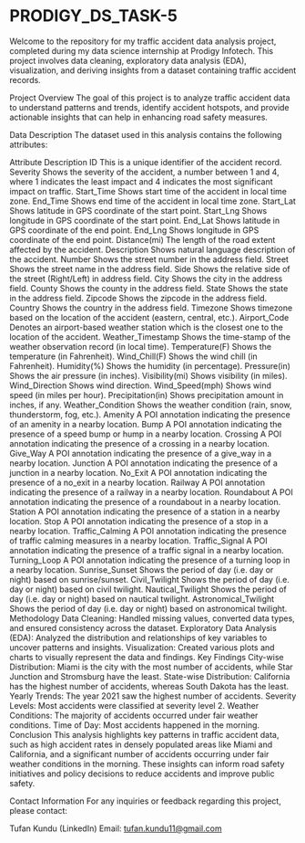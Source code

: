 # PRODIGY_DS_TASK-5
Welcome to the repository for my traffic accident data analysis project, completed during my data science internship at Prodigy Infotech. This project involves data cleaning, exploratory data analysis (EDA), visualization, and deriving insights from a dataset containing traffic accident records.

Project Overview
The goal of this project is to analyze traffic accident data to understand patterns and trends, identify accident hotspots, and provide actionable insights that can help in enhancing road safety measures.

Data Description
The dataset used in this analysis contains the following attributes:

Attribute	Description
ID	This is a unique identifier of the accident record.
Severity	Shows the severity of the accident, a number between 1 and 4, where 1 indicates the least impact and 4 indicates the most significant impact on traffic.
Start_Time	Shows start time of the accident in local time zone.
End_Time	Shows end time of the accident in local time zone.
Start_Lat	Shows latitude in GPS coordinate of the start point.
Start_Lng	Shows longitude in GPS coordinate of the start point.
End_Lat	Shows latitude in GPS coordinate of the end point.
End_Lng	Shows longitude in GPS coordinate of the end point.
Distance(mi)	The length of the road extent affected by the accident.
Description	Shows natural language description of the accident.
Number	Shows the street number in the address field.
Street	Shows the street name in the address field.
Side	Shows the relative side of the street (Right/Left) in address field.
City	Shows the city in the address field.
County	Shows the county in the address field.
State	Shows the state in the address field.
Zipcode	Shows the zipcode in the address field.
Country	Shows the country in the address field.
Timezone	Shows timezone based on the location of the accident (eastern, central, etc.).
Airport_Code	Denotes an airport-based weather station which is the closest one to the location of the accident.
Weather_Timestamp	Shows the time-stamp of the weather observation record (in local time).
Temperature(F)	Shows the temperature (in Fahrenheit).
Wind_Chill(F)	Shows the wind chill (in Fahrenheit).
Humidity(%)	Shows the humidity (in percentage).
Pressure(in)	Shows the air pressure (in inches).
Visibility(mi)	Shows visibility (in miles).
Wind_Direction	Shows wind direction.
Wind_Speed(mph)	Shows wind speed (in miles per hour).
Precipitation(in)	Shows precipitation amount in inches, if any.
Weather_Condition	Shows the weather condition (rain, snow, thunderstorm, fog, etc.).
Amenity	A POI annotation indicating the presence of an amenity in a nearby location.
Bump	A POI annotation indicating the presence of a speed bump or hump in a nearby location.
Crossing	A POI annotation indicating the presence of a crossing in a nearby location.
Give_Way	A POI annotation indicating the presence of a give_way in a nearby location.
Junction	A POI annotation indicating the presence of a junction in a nearby location.
No_Exit	A POI annotation indicating the presence of a no_exit in a nearby location.
Railway	A POI annotation indicating the presence of a railway in a nearby location.
Roundabout	A POI annotation indicating the presence of a roundabout in a nearby location.
Station	A POI annotation indicating the presence of a station in a nearby location.
Stop	A POI annotation indicating the presence of a stop in a nearby location.
Traffic_Calming	A POI annotation indicating the presence of traffic calming measures in a nearby location.
Traffic_Signal	A POI annotation indicating the presence of a traffic signal in a nearby location.
Turning_Loop	A POI annotation indicating the presence of a turning loop in a nearby location.
Sunrise_Sunset	Shows the period of day (i.e. day or night) based on sunrise/sunset.
Civil_Twilight	Shows the period of day (i.e. day or night) based on civil twilight.
Nautical_Twilight	Shows the period of day (i.e. day or night) based on nautical twilight.
Astronomical_Twilight	Shows the period of day (i.e. day or night) based on astronomical twilight.
Methodology
Data Cleaning: Handled missing values, converted data types, and ensured consistency across the dataset.
Exploratory Data Analysis (EDA): Analyzed the distribution and relationships of key variables to uncover patterns and insights.
Visualization: Created various plots and charts to visually represent the data and findings.
Key Findings
City-wise Distribution: Miami is the city with the most number of accidents, while Star Junction and Stromsburg have the least.
State-wise Distribution: California has the highest number of accidents, whereas South Dakota has the least.
Yearly Trends: The year 2021 saw the highest number of accidents.
Severity Levels: Most accidents were classified at severity level 2.
Weather Conditions: The majority of accidents occurred under fair weather conditions.
Time of Day: Most accidents happened in the morning.
Conclusion
This analysis highlights key patterns in traffic accident data, such as high accident rates in densely populated areas like Miami and California, and a significant number of accidents occurring under fair weather conditions in the morning. These insights can inform road safety initiatives and policy decisions to reduce accidents and improve public safety.

Contact Information
For any inquiries or feedback regarding this project, please contact:

Tufan Kundu (LinkedIn)
Email: tufan.kundu11@gmail.com
